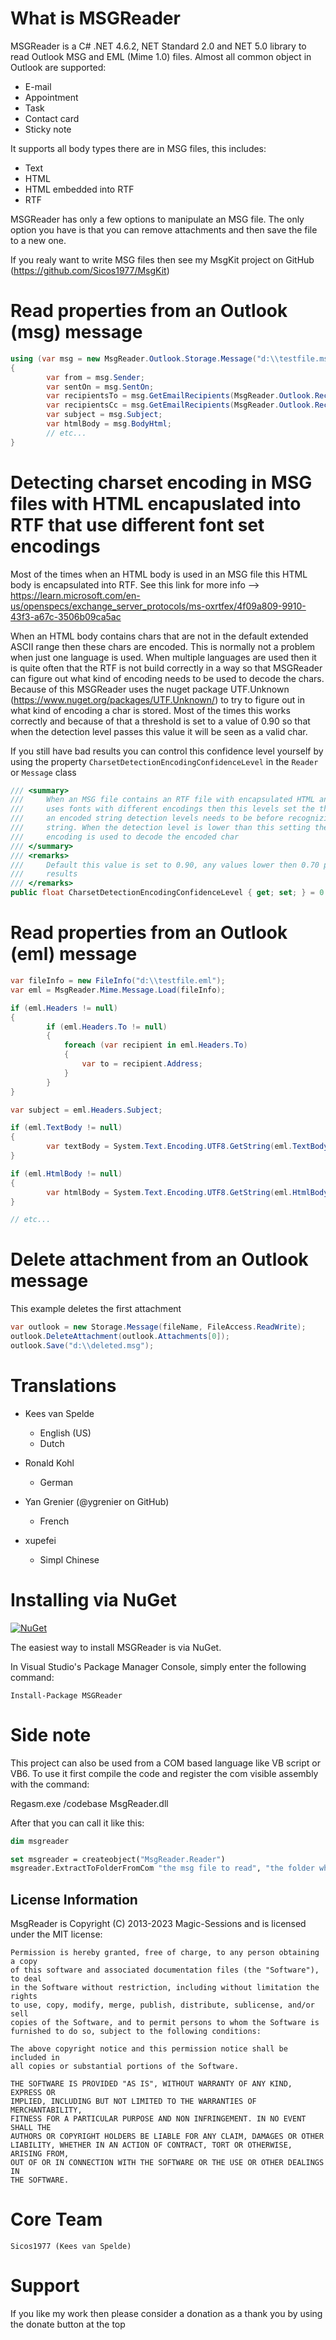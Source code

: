 What is MSGReader
=========

MSGReader is a C# .NET 4.6.2, NET Standard 2.0 and NET 5.0 library to read Outlook MSG and EML (Mime 1.0) files. Almost all common object in Outlook are supported:

- E-mail
- Appointment
- Task
- Contact card
- Sticky note

It supports all body types there are in MSG files, this includes:

- Text
- HTML
- HTML embedded into RTF
- RTF

MSGReader has only a few options to manipulate an MSG file. The only option you have is that you can remove attachments and then save the file to a new one.

If you realy want to write MSG files then see my MsgKit project on GitHub (https://github.com/Sicos1977/MsgKit)

Read properties from an Outlook (msg) message
============
```c#
using (var msg = new MsgReader.Outlook.Storage.Message("d:\\testfile.msg"))
{
        var from = msg.Sender;
        var sentOn = msg.SentOn;
        var recipientsTo = msg.GetEmailRecipients(MsgReader.Outlook.RecipientType.To, false, false);
        var recipientsCc = msg.GetEmailRecipients(MsgReader.Outlook.RecipientType.Cc, false, false);
        var subject = msg.Subject;
        var htmlBody = msg.BodyHtml;
        // etc...
}
```

Detecting charset encoding in MSG files with HTML encapuslated into RTF that use different font set encodings
============

Most of the times when an HTML body is used in an MSG file this HTML body is encapsulated into RTF.
See this link for more info --> https://learn.microsoft.com/en-us/openspecs/exchange_server_protocols/ms-oxrtfex/4f09a809-9910-43f3-a67c-3506b09ca5ac

When an HTML body contains chars that are not in the default extended ASCII range then these chars are encoded. This is normally not a problem when just one language is used.
When multiple languages are used then it is quite often that the RTF is not build correctly in a way so that MSGReader can figure out what kind of encoding needs to be used to decode the chars. Because of this MSGReader uses the nuget package UTF.Unknown (https://www.nuget.org/packages/UTF.Unknown/) to try to figure out in what kind of encoding a char is stored. Most of the times this works correctly and because of that a threshold is set to a value of 0.90 so that when the detection level passes this value it will be seen as a valid char.

If you still have bad results you can control this confidence level yourself by using the property `CharsetDetectionEncodingConfidenceLevel` in the `Reader` or `Message` class


```c#
/// <summary>
///     When an MSG file contains an RTF file with encapsulated HTML and the RTF
///     uses fonts with different encodings then this levels set the threshold that
///     an encoded string detection levels needs to be before recognizing it as a valid
///     string. When the detection level is lower than this setting then the default RTF
///     encoding is used to decode the encoded char 
/// </summary>
/// <remarks>
///     Default this value is set to 0.90, any values lower then 0.70 probably give bad
///     results
/// </remarks>
public float CharsetDetectionEncodingConfidenceLevel { get; set; } = 0.90f;
```



Read properties from an Outlook (eml) message
============
```c#
var fileInfo = new FileInfo("d:\\testfile.eml");
var eml = MsgReader.Mime.Message.Load(fileInfo);

if (eml.Headers != null)
{
        if (eml.Headers.To != null)
        {
            foreach (var recipient in eml.Headers.To)
            {
                var to = recipient.Address;            
            }
        }
}

var subject = eml.Headers.Subject;

if (eml.TextBody != null)
{
        var textBody = System.Text.Encoding.UTF8.GetString(eml.TextBody.Body);
}

if (eml.HtmlBody != null)
{
        var htmlBody = System.Text.Encoding.UTF8.GetString(eml.HtmlBody.Body);
}

// etc...
```

Delete attachment from an Outlook message
============

This example deletes the first attachment

```c#
var outlook = new Storage.Message(fileName, FileAccess.ReadWrite);
outlook.DeleteAttachment(outlook.Attachments[0]);
outlook.Save("d:\\deleted.msg");
```

Translations
============

- Kees van Spelde
    - English (US)
    - Dutch

- Ronald Kohl
    - German

- Yan Grenier (@ygrenier on GitHub)
    - French

- xupefei
    - Simpl Chinese

Installing via NuGet
====================

[![NuGet](https://img.shields.io/nuget/v/MSGReader.svg?style=flat-square)](https://www.nuget.org/packages/MSGReader)

The easiest way to install MSGReader is via NuGet.

In Visual Studio's Package Manager Console, simply enter the following command:

    Install-Package MSGReader


Side note
=========

This project can also be used from a COM based language like VB script or VB6.
To use it first compile the code and register the com visible assembly with the command:

Regasm.exe /codebase MsgReader.dll

After that you can call it like this:

```vb
dim msgreader

set msgreader = createobject("MsgReader.Reader")
msgreader.ExtractToFolderFromCom "the msg file to read", "the folder where to place the extracted files"
```

## License Information

MsgReader is Copyright (C) 2013-2023 Magic-Sessions and is licensed under the MIT license:

    Permission is hereby granted, free of charge, to any person obtaining a copy
    of this software and associated documentation files (the "Software"), to deal
    in the Software without restriction, including without limitation the rights
    to use, copy, modify, merge, publish, distribute, sublicense, and/or sell
    copies of the Software, and to permit persons to whom the Software is
    furnished to do so, subject to the following conditions:

    The above copyright notice and this permission notice shall be included in
    all copies or substantial portions of the Software.

    THE SOFTWARE IS PROVIDED "AS IS", WITHOUT WARRANTY OF ANY KIND, EXPRESS OR
    IMPLIED, INCLUDING BUT NOT LIMITED TO THE WARRANTIES OF MERCHANTABILITY,
    FITNESS FOR A PARTICULAR PURPOSE AND NON INFRINGEMENT. IN NO EVENT SHALL THE
    AUTHORS OR COPYRIGHT HOLDERS BE LIABLE FOR ANY CLAIM, DAMAGES OR OTHER
    LIABILITY, WHETHER IN AN ACTION OF CONTRACT, TORT OR OTHERWISE, ARISING FROM,
    OUT OF OR IN CONNECTION WITH THE SOFTWARE OR THE USE OR OTHER DEALINGS IN
    THE SOFTWARE.

Core Team
=========
    Sicos1977 (Kees van Spelde)

Support
=======
If you like my work then please consider a donation as a thank you by using the donate button at the top
